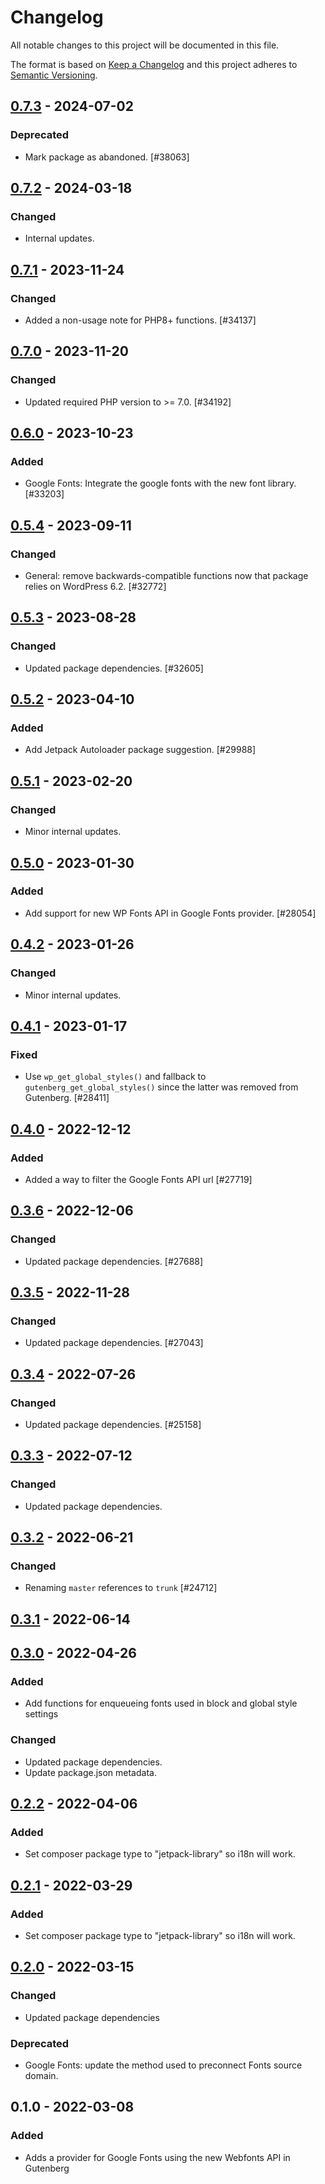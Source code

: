 # Changelog

All notable changes to this project will be documented in this file.

The format is based on [Keep a Changelog](https://keepachangelog.com/en/1.0.0/)
and this project adheres to [Semantic Versioning](https://semver.org/spec/v2.0.0.html).

## [0.7.3] - 2024-07-02
### Deprecated
- Mark package as abandoned. [#38063]

## [0.7.2] - 2024-03-18
### Changed
- Internal updates.

## [0.7.1] - 2023-11-24
### Changed
- Added a non-usage note for PHP8+ functions. [#34137]

## [0.7.0] - 2023-11-20
### Changed
- Updated required PHP version to >= 7.0. [#34192]

## [0.6.0] - 2023-10-23
### Added
- Google Fonts: Integrate the google fonts with the new font library. [#33203]

## [0.5.4] - 2023-09-11
### Changed
- General: remove backwards-compatible functions now that package relies on WordPress 6.2. [#32772]

## [0.5.3] - 2023-08-28
### Changed
- Updated package dependencies. [#32605]

## [0.5.2] - 2023-04-10
### Added
- Add Jetpack Autoloader package suggestion. [#29988]

## [0.5.1] - 2023-02-20
### Changed
- Minor internal updates.

## [0.5.0] - 2023-01-30
### Added
- Add support for new WP Fonts API in Google Fonts provider. [#28054]

## [0.4.2] - 2023-01-26
### Changed
- Minor internal updates.

## [0.4.1] - 2023-01-17
### Fixed
- Use `wp_get_global_styles()` and fallback to `gutenberg_get_global_styles()` since the latter was removed from Gutenberg. [#28411]

## [0.4.0] - 2022-12-12
### Added
- Added a way to filter the Google Fonts API url [#27719]

## [0.3.6] - 2022-12-06
### Changed
- Updated package dependencies. [#27688]

## [0.3.5] - 2022-11-28
### Changed
- Updated package dependencies. [#27043]

## [0.3.4] - 2022-07-26
### Changed
- Updated package dependencies. [#25158]

## [0.3.3] - 2022-07-12
### Changed
- Updated package dependencies.

## [0.3.2] - 2022-06-21
### Changed
- Renaming `master` references to `trunk` [#24712]

## [0.3.1] - 2022-06-14

## [0.3.0] - 2022-04-26
### Added
- Add functions for enqueueing fonts used in block and global style settings

### Changed
- Updated package dependencies.
- Update package.json metadata.

## [0.2.2] - 2022-04-06
### Added
- Set composer package type to "jetpack-library" so i18n will work.

## [0.2.1] - 2022-03-29
### Added
- Set composer package type to "jetpack-library" so i18n will work.

## [0.2.0] - 2022-03-15
### Changed
- Updated package dependencies

### Deprecated
- Google Fonts: update the method used to preconnect Fonts source domain.

## 0.1.0 - 2022-03-08
### Added
- Adds a provider for Google Fonts using the new Webfonts API in Gutenberg

[0.7.3]: https://github.com/Automattic/jetpack-google-fonts-provider/compare/v0.7.2...v0.7.3
[0.7.2]: https://github.com/Automattic/jetpack-google-fonts-provider/compare/v0.7.1...v0.7.2
[0.7.1]: https://github.com/Automattic/jetpack-google-fonts-provider/compare/v0.7.0...v0.7.1
[0.7.0]: https://github.com/Automattic/jetpack-google-fonts-provider/compare/v0.6.0...v0.7.0
[0.6.0]: https://github.com/Automattic/jetpack-google-fonts-provider/compare/v0.5.4...v0.6.0
[0.5.4]: https://github.com/Automattic/jetpack-google-fonts-provider/compare/v0.5.3...v0.5.4
[0.5.3]: https://github.com/Automattic/jetpack-google-fonts-provider/compare/v0.5.2...v0.5.3
[0.5.2]: https://github.com/Automattic/jetpack-google-fonts-provider/compare/v0.5.1...v0.5.2
[0.5.1]: https://github.com/Automattic/jetpack-google-fonts-provider/compare/v0.5.0...v0.5.1
[0.5.0]: https://github.com/Automattic/jetpack-google-fonts-provider/compare/v0.4.2...v0.5.0
[0.4.2]: https://github.com/Automattic/jetpack-google-fonts-provider/compare/v0.4.1...v0.4.2
[0.4.1]: https://github.com/Automattic/jetpack-google-fonts-provider/compare/v0.4.0...v0.4.1
[0.4.0]: https://github.com/Automattic/jetpack-google-fonts-provider/compare/v0.3.6...v0.4.0
[0.3.6]: https://github.com/Automattic/jetpack-google-fonts-provider/compare/v0.3.5...v0.3.6
[0.3.5]: https://github.com/Automattic/jetpack-google-fonts-provider/compare/v0.3.4...v0.3.5
[0.3.4]: https://github.com/Automattic/jetpack-google-fonts-provider/compare/v0.3.3...v0.3.4
[0.3.3]: https://github.com/Automattic/jetpack-google-fonts-provider/compare/v0.3.2...v0.3.3
[0.3.2]: https://github.com/Automattic/jetpack-google-fonts-provider/compare/v0.3.1...v0.3.2
[0.3.1]: https://github.com/Automattic/jetpack-google-fonts-provider/compare/v0.3.0...v0.3.1
[0.3.0]: https://github.com/Automattic/jetpack-google-fonts-provider/compare/v0.2.2...v0.3.0
[0.2.2]: https://github.com/Automattic/jetpack-google-fonts-provider/compare/v0.2.1...v0.2.2
[0.2.1]: https://github.com/Automattic/jetpack-google-fonts-provider/compare/v0.2.0...v0.2.1
[0.2.0]: https://github.com/Automattic/jetpack-google-fonts-provider/compare/v0.1.0...v0.2.0
